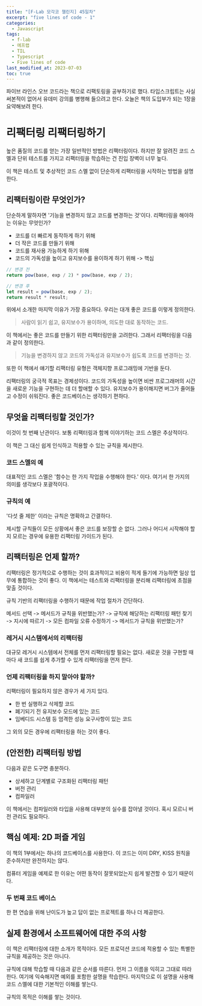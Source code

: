 ```yaml
---
title: "[F-Lab 모각코 챌린지] 45일차"
excerpt: "five lines of code - 1"
categories:
  - Javascript
tags:
  - f-lab
  - 에프랩
  - TIL
  - Typescript
  - Five lines of code
last_modified_at: 2023-07-03
toc: true
---
```


파이브 라인스 오브 코드라는 책으로 리팩토링을 공부하기로 했다. 타입스크립트는 사실 써본적이 없어서 유데미 강의를 병행해 들으려고 한다. 오늘은 책의 도입부가 되는 1장을 요약해보려 한다.

# 리팩터링 리팩터링하기

높은 품질의 코드를 얻는 가장 일반적인 방법은 리팩터링이다. 하지만 잘 알려진 코드 스멜과 단위 테스트를 가지고 리팩터링을 학습하는 건 진입 장벽이 너무 높다.

이 책은 테스트 및 추상적인 코드 스멜 없이 단순하게 리팩터링을 시작하는 방법을 설명한다.

## 리팩터링이란 무엇인가?

단순하게 말하자면 '기능을 변경하지 않고 코드를 변경하는 것'이다. 리팩터링을 해야하는 이유는 무엇인가?

- 코드를 더 빠르게 동작하게 하기 위해
- 더 작은 코드를 만들기 위해
- 코드를 재사용 가능하게 하기 위해
- 코드의 가독성을 높이고 유지보수를 용이하게 하기 위해 -> 핵심

```javascript
// 변경 전
return pow(base, exp / 2) * pow(base, exp / 2);

// 변경 후
let result = pow(base, exp / 2);
return result * result;
```

위에서 소개한 마지막 이유가 가장 중요하다. 우리는 대개 좋은 코드를 이렇게 정의한다.

> 사람이 읽기 쉽고, 유지보수가 용이하며, 의도한 대로 동작하는 코드.

이 책에서는 좋은 코드를 만들기 위한 리팩터링만을 고려한다. 그래서 리팩터링을 다음과 같이 정의한다.

> 기능을 변경하지 않고 코드의 가독성과 유지보수가 쉽도록 코드를 변경하는 것.

또한 이 책에서 얘기할 리팩터링 유형은 객체지향 프로그래밍에 기반을 둔다.

리팩터링의 궁극적 목표는 경제성이다. 코드의 가독성을 높이면 비싼 프로그래머의 시간을 새로운 기능을 구현하는 데 더 할애할 수 있다. 유지보수가 용이해지면 버그가 줄어들고 수정이 쉬워진다. 좋은 코드베이스는 생각하기 편하다.

## 무엇을 리팩터링할 것인가?

이것이 첫 번째 난관이다. 보통 리팩터링과 함께 이야기하는 코드 스멜은 추상적이다.

이 책은 그 대신 쉽게 인식하고 적용할 수 있는 규칙을 제시한다.

### 코드 스멜의 예

대표적인 코드 스멜은 '함수는 한 가지 작업을 수행해야 한다.' 이다. 여기서 한 가지의 의미를 생각보다 포괄적이다.

### 규칙의 예

'다섯 줄 제한' 이라는 규칙은 명확하고 간결하다.

제시할 규칙들이 모든 상황에서 좋은 코드를 보장할 순 없다. 그러나 어디서 시작해야 할지 모르는 경우에 유용한 리팩터링 가이드가 된다.

## 리팩터링은 언제 할까?

리팩터링은 정기적으로 수행하는 것이 효과적이고 비용이 적게 들기에 가능하면 일상 업무에 통합하는 것이 좋다. 이 책에서는 테스트와 리팩터링을 분리해 리팩터링에 초점을 맞출 것이다.

규칙 기반의 리팩터링을 수행하기 때문에 작업 절차가 간단하다.

메서드 선택 -> 메서드가 규칙을 위반했는가? -> 규칙에 해당하는 리팩터링 패턴 찾기 -> 지시에 따르기 -> 모든 컴파일 오류 수정하기 -> 메서드가 규칙을 위반했는가?

### 레거시 시스템에서의 리팩터링

대규모 레거시 시스템에서 전체를 먼저 리팩터링할 필요는 없다. 새로운 것을 구현할 때마다 새 코드를 쉽게 추가할 수 있게 리팩터링을 먼저 한다.

### 언제 리팩터링을 하지 말아야 할까?

리팩터링이 필요하지 않은 경우가 세 가지 있다.

- 한 번 실행하고 삭제할 코드
- 폐기되기 전 유지보수 모드에 있는 코드
- 임베디드 시스템 등 엄격한 성능 요구사항이 있는 코드

그 외의 모든 경우에 리팩터링을 하는 것이 좋다.

## (안전한) 리팩터링 방법

다음과 같은 도구면 충분하다.

- 상세하고 단계별로 구조화된 리팩터링 패턴
- 버전 관리
- 컴파일러

이 책에서는 컴파일러와 타입을 사용해 대부분의 실수를 잡아낼 것이다. 혹시 모르니 버전 관리도 필요하다.

## 핵심 예제: 2D 퍼즐 게임

이 책의 1부에서는 하나의 코드베이스를 사용한다. 이 코드는 이미 DRY, KISS 원칙을 준수하지만 완전하지는 않다.

컴퓨터 게임을 예제로 한 이유는 어떤 동작이 잘못되었는지 쉽게 발견할 수 있기 때문이다.

### 두 번째 코드 베이스

한 편 연습을 위해 난이도가 높고 답이 없는 프로젝트를 하나 더 제공한다.

## 실제 환경에서 소프트웨어에 대한 주의 사항

이 책은 리팩터링에 대한 소개가 목적이다. 모든 프로덕션 코드에 적용할 수 있는 특별한 규칙을 제공하는 것은 아니다.

규칙에 대해 학습할 때 다음과 같은 순서를 따른다. 먼저 그 이름을 익히고 그대로 따라한다. 여기에 익숙해지면 예외를 포함한 설명을 학습한다. 마지막으로 이 설명을 사용해 코드 스멜에 대한 기본적인 이해를 쌓는다.

규칙의 목적은 이해를 쌓는 것이다.
